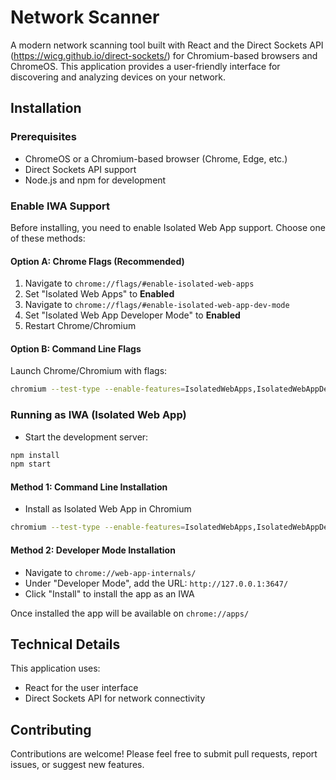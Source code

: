 # Network Scanner

A modern network scanning tool built with React and the Direct Sockets API (https://wicg.github.io/direct-sockets/) for Chromium-based browsers and ChromeOS. This application provides a user-friendly interface for discovering and analyzing devices on your network.

## Installation

### Prerequisites
- ChromeOS or a Chromium-based browser (Chrome, Edge, etc.)
- Direct Sockets API support
- Node.js and npm for development

### Enable IWA Support
Before installing, you need to enable Isolated Web App support. Choose one of these methods:

#### Option A: Chrome Flags (Recommended)
1. Navigate to `chrome://flags/#enable-isolated-web-apps`
2. Set "Isolated Web Apps" to **Enabled**
3. Navigate to `chrome://flags/#enable-isolated-web-app-dev-mode`
4. Set "Isolated Web App Developer Mode" to **Enabled**
5. Restart Chrome/Chromium

#### Option B: Command Line Flags
Launch Chrome/Chromium with flags:
```bash
chromium --test-type --enable-features=IsolatedWebApps,IsolatedWebAppDevMode
```

### Running as IWA (Isolated Web App)
- Start the development server:
```bash
npm install
npm start
```
#### Method 1: Command Line Installation
- Install as Isolated Web App in Chromium
```bash
chromium --test-type --enable-features=IsolatedWebApps,IsolatedWebAppDevMode --install-isolated-web-app-from-url=http://127.0.0.1:3647/
```

#### Method 2: Developer Mode Installation
- Navigate to `chrome://web-app-internals/`
- Under "Developer Mode", add the URL: `http://127.0.0.1:3647/`
- Click "Install" to install the app as an IWA

Once installed the app will be available on `chrome://apps/`

## Technical Details

This application uses:
- React for the user interface
- Direct Sockets API for network connectivity

## Contributing

Contributions are welcome! Please feel free to submit pull requests, report issues, or suggest new features.